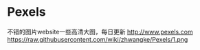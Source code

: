 # Pexels
不错的图片website一些高清大图，每日更新
http://www.pexels.com
https://raw.githubusercontent.com/wiki/zhwangke/Pexels/1.png
